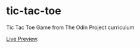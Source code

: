 # tic-tac-toe

Tic Tac Toe Game from The Odin Project curriculum

[Live Preview](https://nbht98.github.io/tic-tac-toe/).

